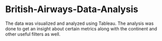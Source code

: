 # British-Airways-Data-Analysis
The data was visualized and analyzed using Tableau. The analysis was done to get an insight about certain metrics along with the continent and other useful filters as well.
